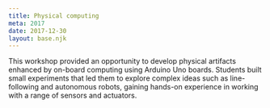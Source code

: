 ```yaml
---
title: Physical computing
meta: 2017
date: 2017-12-30
layout: base.njk
--- 
```

This workshop provided an opportunity to develop physical artifacts enhanced by on-board computing using Arduino Uno boards. Students built small experiments that led them to explore complex ideas such as line-following and autonomous robots, gaining hands-on experience in working with a range of sensors and actuators.
